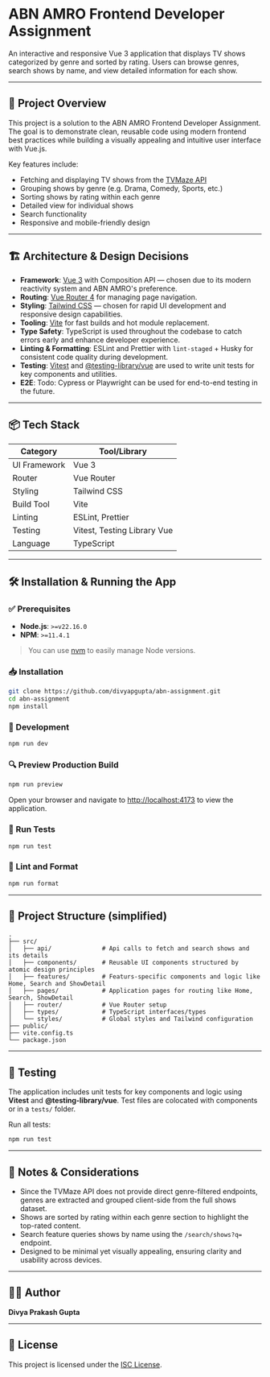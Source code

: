 
# ABN AMRO Frontend Developer Assignment

An interactive and responsive Vue 3 application that displays TV shows categorized by genre and sorted by rating. Users can browse genres, search shows by name, and view detailed information for each show.

---

## 🚀 Project Overview

This project is a solution to the ABN AMRO Frontend Developer Assignment. The goal is to demonstrate clean, reusable code using modern frontend best practices while building a visually appealing and intuitive user interface with Vue.js.

Key features include:
- Fetching and displaying TV shows from the [TVMaze API](https://www.tvmaze.com/api)
- Grouping shows by genre (e.g. Drama, Comedy, Sports, etc.)
- Sorting shows by rating within each genre
- Detailed view for individual shows
- Search functionality
- Responsive and mobile-friendly design

---

## 🏗️ Architecture & Design Decisions

- **Framework**: [Vue 3](https://vuejs.org/) with Composition API — chosen due to its modern reactivity system and ABN AMRO's preference.
- **Routing**: [Vue Router 4](https://router.vuejs.org/) for managing page navigation.
- **Styling**: [Tailwind CSS](https://tailwindcss.com/) — chosen for rapid UI development and responsive design capabilities.
- **Tooling**: [Vite](https://vitejs.dev/) for fast builds and hot module replacement.
- **Type Safety**: TypeScript is used throughout the codebase to catch errors early and enhance developer experience.
- **Linting & Formatting**: ESLint and Prettier with `lint-staged` + Husky for consistent code quality during development.
- **Testing**: [Vitest](https://vitest.dev/) and [@testing-library/vue](https://testing-library.com/docs/vue-testing-library/intro) are used to write unit tests for key components and utilities.
- **E2E**: Todo: Cypress or Playwright can be used for end-to-end testing in the future.

---

## 📦 Tech Stack

| Category       | Tool/Library                 |
|----------------|------------------------------|
| UI Framework   | Vue 3                        |
| Router         | Vue Router                   |
| Styling        | Tailwind CSS                 |
| Build Tool     | Vite                         |
| Linting        | ESLint, Prettier             |
| Testing        | Vitest, Testing Library Vue  |
| Language       | TypeScript                   |

---

## 🛠️ Installation & Running the App

### ✅ Prerequisites

- **Node.js**: `>=v22.16.0`
- **NPM**: `>=11.4.1`

> You can use [nvm](https://github.com/nvm-sh/nvm) to easily manage Node versions.

### 📥 Installation

```bash
git clone https://github.com/divyapgupta/abn-assignment.git
cd abn-assignment
npm install
```

### 🚧 Development

```bash
npm run dev
```

### 🔍 Preview Production Build

```bash
npm run preview
```
Open your browser and navigate to [http://localhost:4173](http://localhost:4173) to view the application.

### 🧪 Run Tests

```bash
npm run test
```

### 🧹 Lint and Format

```bash
npm run format
```

---

## 📁 Project Structure (simplified)

```
.
├── src/
│   ├── api/              # Api calls to fetch and search shows and its details
│   ├── components/       # Reusable UI components structured by atomic design principles
│   ├── features/         # Featurs-specific components and logic like Home, Search and ShowDetail
│   ├── pages/            # Application pages for routing like Home, Search, ShowDetail
│   ├── router/           # Vue Router setup
│   ├── types/            # TypeScript interfaces/types
│   └── styles/           # Global styles and Tailwind configuration
├── public/
├── vite.config.ts
└── package.json
```

---

## 🧪 Testing

The application includes unit tests for key components and logic using **Vitest** and **@testing-library/vue**. Test files are colocated with components or in a `tests/` folder.

Run all tests:

```bash
npm run test
```

---

## 📝 Notes & Considerations

- Since the TVMaze API does not provide direct genre-filtered endpoints, genres are extracted and grouped client-side from the full shows dataset.
- Shows are sorted by rating within each genre section to highlight the top-rated content.
- Search feature queries shows by name using the `/search/shows?q=` endpoint.
- Designed to be minimal yet visually appealing, ensuring clarity and usability across devices.

---

## 🧑‍💻 Author

**Divya Prakash Gupta**  

---

## 📜 License

This project is licensed under the [ISC License](https://opensource.org/licenses/ISC).
